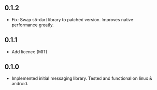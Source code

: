 ## 0.1.2

* Fix: Swap s5-dart library to patched version. Improves native performance greatly.

## 0.1.1

* Add licence (MIT)

## 0.1.0

* Implemented initial messaging library. Tested and functional on linux & android.
